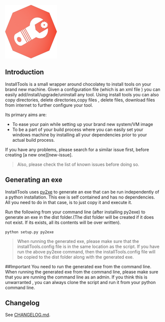 ![InstallTools][img-logo]
## Introduction
InstallTools is a small wrapper around chocolatey to install tools on your brand new machine. Given a configuration file (which is an xml file ) you can easily add/install/upgrade/uninstall any tool. Using install tools  you can also copy directories, delete directories,copy files , delete files, download files from internet to further configure your tool.

Its primary aims are:

* To ease your pain while setting up your brand new system/VM image
* To be a part of your build process where you can easily set your windows machine by installing all your dependencies prior to your actual build process.

If you have any problems, please search for a similar issue first, before creating [a new one][new-issue]. 

> Also, please check the list of known issues before doing so.

## Generating an exe 
InstallTools uses [py2xe](http://www.py2exe.org/ "Py2exe") to generate an exe that can be run independently of a python installation. This exe is self contained and has no dependencies. All you need to do in that case, is to just copy it and execute it. 

Run the following from your command line (after installing py2exe) to generate an exe in the dist folder.(The dist folder will be created if it does not exist. If its exists, all its contents will be over written).
```
python setup.py py2exe
```

> When running the generated exe, please make sure that the installTools.config file is in the same location as the script. If you have run the above py2exe command, then the installTools.config file will be copied to the dist folder along with the generated exe.

##Important 
You need to run the generated exe from the command line. When running the generated exe from the command line, please make sure that you are running the command line as an admin. If you think this is unwarranted , you can always clone the script and run it from your python command line.

## Changelog
See [CHANGELOG.md][changelog].

<!-- Resources -->

[img-logo]: https://raw.githubusercontent.com/gj1118/Installtools/master/logo.png
[changelog]: https://github.com/gj1118/Installtools/blob/master/CHANGELOG.md
